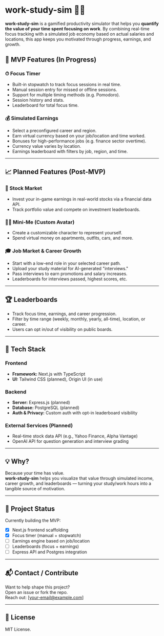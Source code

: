 # work-study-sim 🧠💸

**work-study-sim** is a gamified productivity simulator that helps you **quantify the value of your time spent focusing on work**. By combining real-time focus tracking with a simulated job economy based on actual salaries and locations, this app keeps you motivated through progress, earnings, and growth.

## 🚀 MVP Features (In Progress)

### ⏱ Focus Timer

- Built-in stopwatch to track focus sessions in real time.
- Manual session entry for missed or offline sessions.
- Support for multiple timing methods (e.g. Pomodoro).
- Session history and stats.
- Leaderboard for total focus time.

### 💰 Simulated Earnings

- Select a preconfigured career and region.
- Earn virtual currency based on your job/location and time worked.
- Bonuses for high-performance jobs (e.g. finance sector overtime).
- Currency value varies by location.
- Earnings leaderboard with filters by job, region, and time.

---

## 📈 Planned Features (Post-MVP)

### 🏦 Stock Market

- Invest your in-game earnings in real-world stocks via a financial data API.
- Track portfolio value and compete on investment leaderboards.

### 🧍‍♂️ Mini-Me (Custom Avatar)

- Create a customizable character to represent yourself.
- Spend virtual money on apartments, outfits, cars, and more.

### 🎓 Job Market & Career Growth

- Start with a low-end role in your selected career path.
- Upload your study material for AI-generated "interviews."
- Pass interviews to earn promotions and salary increases.
- Leaderboards for interviews passed, highest scores, etc.

---

## 🏆 Leaderboards

- Track focus time, earnings, and career progression.
- Filter by time range (weekly, monthly, yearly, all-time), location, or career.
- Users can opt in/out of visibility on public boards.

---

## 🧱 Tech Stack

### Frontend

- **Framework:** Next.js with TypeScript
- **UI:** Tailwind CSS (planned), Origin UI (in use)

### Backend

- **Server:** Express.js (planned)
- **Database:** PostgreSQL (planned)
- **Auth & Privacy:** Custom auth with opt-in leaderboard visibility

### External Services (Planned)

- Real-time stock data API (e.g., Yahoo Finance, Alpha Vantage)
- OpenAI API for question generation and interview grading

---

## 💡 Why?

Because your time has value.  
**work-study-sim** helps you visualize that value through simulated income, career growth, and leaderboards — turning your study/work hours into a tangible source of motivation.

---

## 📌 Project Status

Currently building the MVP:

- [x] Next.js frontend scaffolding
- [x] Focus timer (manual + stopwatch)
- [ ] Earnings engine based on job/location
- [ ] Leaderboards (focus + earnings)
- [ ] Express API and Postgres integration

---

## 📬 Contact / Contribute

Want to help shape this project?  
Open an issue or fork the repo.  
Reach out: [your-email@example.com]

---

## 📜 License

MIT License.
